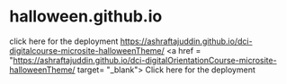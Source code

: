 # halloween.github.io
click here for the deployment  https://ashraftajuddin.github.io/dci-digitalcourse-microsite-halloweenTheme/
<a href = "https://ashraftajuddin.github.io/dci-digitalOrientationCourse-microsite-halloweenTheme/ target= "_blank"> Click here for the deployment</a>

